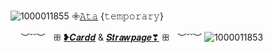 ![1000011855](https://github.com/user-attachments/assets/57d65109-659f-45fc-ad9e-f3b85cb0c5e7)
𖧷[𝙰𝚝𝚊](https://via.atabook.org/) {𝚝𝚎𝚖𝚙𝚘𝚛𝚊𝚛𝚢}

ㅤ ︶˘˘︶ㅤꕥ [❥︎𝑪𝒂𝒓𝒅𝒅](https://batthievery.carrd.co/) & [𝑺𝒕𝒓𝒂𝒘𝒑𝒂𝒈𝒆❣︎](https://batscave1.straw.page) ꕥㅤ︶˘˘︶
![1000011853](https://github.com/user-attachments/assets/f733827c-01b3-4c7a-91f2-4f515578e058)
